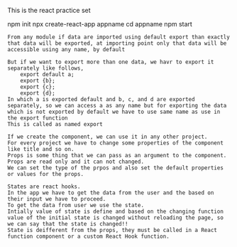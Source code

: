 This is the react practice set
<!-- This is the command to create and start the react app -->
npm init
npx create-react-app appname
cd appname
npm start

<!-- Default export -->
    From any module if data are imported using default export than exactly that data will be exported, at importing point only that data will be accessible using any name, by default
<!-- Named export -->
    But if we want to export more than one data, we havr to export it separately like follows,
        export default a;
        export {b};
        export {c};
        export {d};
    In which a is exported default and b, c, and d are exported separately, so we can access a as any name but for exporting the data which is not exported by default we have to use same name as use in the export function
    This is called as named export

<!-- Props -->
    If we create the component, we can use it in any other project. 
    For every project we have to change some properties of the component like title and so on.
    Props is some thing that we can pass as an argument to the component.
    Props are read only and it can not changed.
    We can set the type of the prpos and also set the default properties or values for the props.

<!-- States -->
    States are react hooks.
    In the app we have to get the data from the user and the based on their input we have to proceed.
    To get the data from user we use the state.
    Intially value of state is define and based on the changing function value of the initial state is changed without reloading the page, so we can say that the state is changed!!
    State is deifferent from the props, they must be called in a React function component or a custom React Hook function.